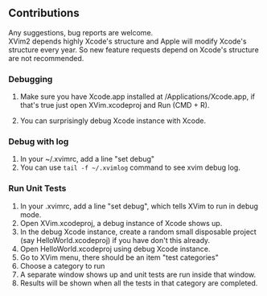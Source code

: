 ## Contributions
  Any suggestions, bug reports are welcome.  
  XVim2 depends highly Xcode's structure and Apple will modify Xcode's structure every year. So new feature requests depend on Xcode's structure are not recommended. 
  
### Debugging
  1. Make sure you have Xcode.app installed at /Applications/Xcode.app,
     if that's true just open XVim.xcodeproj and Run (CMD + R).

  2. You can surprisingly debug Xcode instance with Xcode.

### Debug with log
  1. In your ~/.xvimrc, add a line "set debug"
  2. You can use `tail -f ~/.xvimlog` command to see xvim debug log. 

### Run Unit Tests
  1. In your .xvimrc, add a line "set debug", which tells XVim to run in debug mode.
  2. Open XVim.xcodeproj, a debug instance of Xcode shows up.
  3. In the debug Xcode instance, create a random small disposable project (say HelloWorld.xcodeproj) if you have don't this already.
  4. Open HelloWorld.xcodeproj using debug Xcode instance.
  5. Go to XVim menu, there should be an item "test categories"
  6. Choose a category to run
  7. A separate window shows up and unit tests are run inside that window.
  8. Results will be shown when all the tests in that category are completed.

